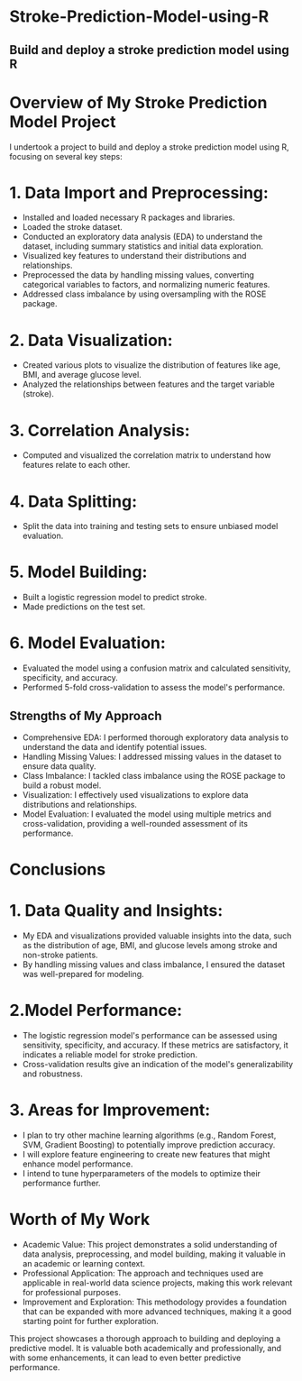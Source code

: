 # Stroke-Prediction-Model-using-R
## Build and deploy a stroke prediction model using R

# Overview of My Stroke Prediction Model Project
I undertook a project to build and deploy a stroke prediction model using R, focusing on several key steps:

# 1. Data Import and Preprocessing:
* Installed and loaded necessary R packages and libraries.
* Loaded the stroke dataset.
* Conducted an exploratory data analysis (EDA) to understand the dataset, including summary statistics and initial data exploration.
* Visualized key features to understand their distributions and relationships.
* Preprocessed the data by handling missing values, converting categorical variables to factors, and normalizing numeric features.
* Addressed class imbalance by using oversampling with the ROSE package.

# 2. Data Visualization:
* Created various plots to visualize the distribution of features like age, BMI, and average glucose level.
* Analyzed the relationships between features and the target variable (stroke).

# 3. Correlation Analysis:
* Computed and visualized the correlation matrix to understand how features relate to each other.

# 4. Data Splitting:
* Split the data into training and testing sets to ensure unbiased model evaluation.

# 5. Model Building:
* Built a logistic regression model to predict stroke.
* Made predictions on the test set.

# 6. Model Evaluation:
* Evaluated the model using a confusion matrix and calculated sensitivity, specificity, and accuracy.
* Performed 5-fold cross-validation to assess the model's performance.


## Strengths of My Approach
* Comprehensive EDA: I performed thorough exploratory data analysis to understand the data and identify potential issues.
* Handling Missing Values: I addressed missing values in the dataset to ensure data quality.
* Class Imbalance: I tackled class imbalance using the ROSE package to build a robust model.
* Visualization: I effectively used visualizations to explore data distributions and relationships.
* Model Evaluation: I evaluated the model using multiple metrics and cross-validation, providing a well-rounded assessment of its performance.

# Conclusions
# 1. Data Quality and Insights:
* My EDA and visualizations provided valuable insights into the data, such as the distribution of age, BMI, and glucose levels among stroke and non-stroke patients.
* By handling missing values and class imbalance, I ensured the dataset was well-prepared for modeling.

# 2.Model Performance:
* The logistic regression model's performance can be assessed using sensitivity, specificity, and accuracy. If these metrics are satisfactory, it indicates a reliable model for stroke prediction.
* Cross-validation results give an indication of the model's generalizability and robustness.

# 3. Areas for Improvement:
* I plan to try other machine learning algorithms (e.g., Random Forest, SVM, Gradient Boosting) to potentially improve prediction accuracy.
* I will explore feature engineering to create new features that might enhance model performance.
* I intend to tune hyperparameters of the models to optimize their performance further.

# Worth of My Work
* Academic Value: This project demonstrates a solid understanding of data analysis, preprocessing, and model building, making it valuable in an academic or learning context.
* Professional Application: The approach and techniques used are applicable in real-world data science projects, making this work relevant for professional purposes.
* Improvement and Exploration: This methodology provides a foundation that can be expanded with more advanced techniques, making it a good starting point for further exploration.

This project showcases a thorough approach to building and deploying a predictive model. It is valuable both academically and professionally, and with some enhancements, it can lead to even better predictive performance.
